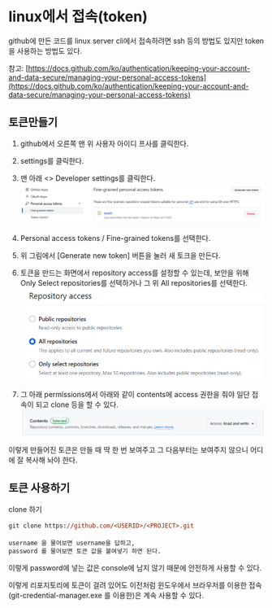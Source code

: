 # linux에서 접속(token)

github에 만든 코드를 linux server cli에서 접속하려면 ssh 등의 방법도 있지만 token을 사용하는 방법도 있다. 

참고: [https://docs.github.com/ko/authentication/keeping-your-account-and-data-secure/managing-your-personal-access-tokens](https://docs.github.com/ko/authentication/keeping-your-account-and-data-secure/managing-your-personal-access-tokens)

## 토큰만들기
1. github에서 오른쪽 맨 위 사용자 아이디 프사를 클릭한다.
2. settings를 클릭한다.
3. 맨 아래 <> Developer settings를 클릭한다.
![](img/20250609020339.png)

4. Personal access tokens / Fine-grained tokens를 선택한다.
5. 위 그림에서 [Generate new token] 버튼을 눌러 새 토크을 만든다.
6. 토큰을 만드는 화면에서 repository access를 설정할 수 있는데, 보안을 위해 Only Select repositories를 선택하거나 그 위 All repositories를 선택한다.
![](img/20250609020855.png)

7. 그 아래 permissions에서 아래와 같이 contents에 access 권한을 줘야 일단 접속이 되고 clone 등을 할 수 있다.
![](img/20250609021018.png)

이렇게 만들어진 토큰은 만들 때 딱 한 번 보여주고 그 다음부터는 보여주지 않으니 어디에 잘 복사해 놔야 한다.


## 토큰 사용하기

clone 하기
```ps
git clone https://github.com/<USERID>/<PROJECT>.git

username 을 물어보면 username을 답하고,  
password 를 물어보면 토큰 값을 붙여넣기 하면 된다.
```

이렇게 password에 넣는 값은 console에 남지 않기 때문에 안전하게 사용할 수 있다.

이렇게 리포지토리에 토큰이 걸려 있어도 이전처럼 윈도우에서 브라우저를 이용한 접속(git-credential-manager.exe 를 이용한)은 계속 사용할 수 있다.